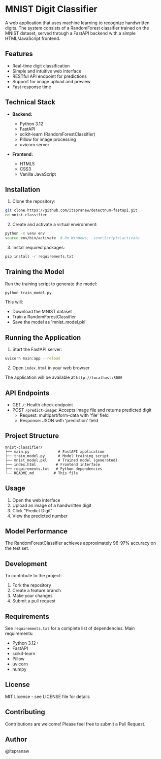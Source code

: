 # MNIST Digit Classifier

A web application that uses machine learning to recognize handwritten digits. The system consists of a RandomForest classifier trained on the MNIST dataset, served through a FastAPI backend with a simple HTML/JavaScript frontend.

## Features

- Real-time digit classification
- Simple and intuitive web interface
- RESTful API endpoint for predictions
- Support for image upload and preview
- Fast response time

## Technical Stack

- **Backend:**
  - Python 3.12
  - FastAPI
  - scikit-learn (RandomForestClassifier)
  - Pillow for image processing
  - uvicorn server

- **Frontend:**
  - HTML5
  - CSS3
  - Vanilla JavaScript

## Installation

1. Clone the repository:
```bash
git clone https://github.com/itspranaw/detectnum-fastapi.git
cd mnist-classifier
```

2. Create and activate a virtual environment:
```bash
python -m venv env
source env/bin/activate  # On Windows: .\env\Scripts\activate
```

3. Install required packages:
```bash
pip install -r requirements.txt
```

## Training the Model

Run the training script to generate the model:
```bash
python train_model.py
```

This will:
- Download the MNIST dataset
- Train a RandomForestClassifier
- Save the model as 'mnist_model.pkl'

## Running the Application

1. Start the FastAPI server:
```bash
uvicorn main:app --reload
```

2. Open `index.html` in your web browser

The application will be available at `http://localhost:8000`

## API Endpoints

- GET `/`: Health check endpoint
- POST `/predict-image`: Accepts image file and returns predicted digit
  - Request: multipart/form-data with 'file' field
  - Response: JSON with 'prediction' field

## Project Structure

```
mnist-classifier/
├── main.py             # FastAPI application
├── train_model.py      # Model training script
├── mnist_model.pkl     # Trained model (generated)
├── index.html         # Frontend interface
├── requirements.txt   # Python dependencies
└── README.md         # This file
```

## Usage

1. Open the web interface
2. Upload an image of a handwritten digit
3. Click "Predict Digit"
4. View the predicted number

## Model Performance

The RandomForestClassifier achieves approximately 96-97% accuracy on the test set.

## Development

To contribute to the project:

1. Fork the repository
2. Create a feature branch
3. Make your changes
4. Submit a pull request

## Requirements

See `requirements.txt` for a complete list of dependencies. Main requirements:

- Python 3.12+
- FastAPI
- scikit-learn
- Pillow
- uvicorn
- numpy

## License

MIT License - see LICENSE file for details

## Contributing

Contributions are welcome! Please feel free to submit a Pull Request.

## Author

@itspranaw
